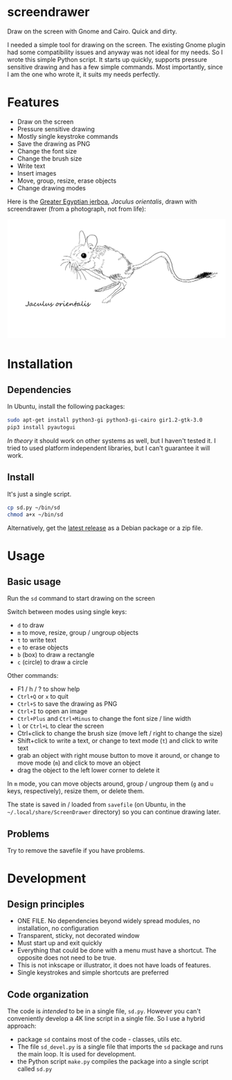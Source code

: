 # screendrawer

Draw on the screen with Gnome and Cairo. Quick and dirty.

I needed a simple tool for drawing on the screen. The existing Gnome plugin
had some compatibility issues and anyway was not ideal for my needs. So I
wrote this simple Python script. It starts up quickly, supports pressure sensitive
drawing and has a few simple commands. Most importantly, since I am the one
who wrote it, it suits my needs perfectly.

# Features

 * Draw on the screen
 * Pressure sensitive drawing
 * Mostly single keystroke commands
 * Save the drawing as PNG
 * Change the font size
 * Change the brush size
 * Write text
 * Insert images
 * Move, group, resize, erase objects
 * Change drawing modes

Here is the 
[Greater Egyptian jerboa](https://en.wikipedia.org/wiki/Greater_Egyptian_jerboa), _Jaculus orientalis_, drawn with
screendrawer (from a photograph, not from life):

![Jaculus orientalis](jaculus_orientalis.svg)

# Installation

## Dependencies

In Ubuntu, install the following packages:

```bash
sudo apt-get install python3-gi python3-gi-cairo gir1.2-gtk-3.0
pip3 install pyautogui
```

*In theory* it should work on other systems as well, but I haven't tested
it. I tried to used platform independent libraries, but I can't guarantee
it will work.

## Install

It's just a single script.

```bash
cp sd.py ~/bin/sd
chmod a+x ~/bin/sd
```

Alternatively, get the [latest release](https://github.com/january3/screendrawer/releases/latest) as a
Debian package or a zip file.


# Usage

## Basic usage

Run the `sd` command to start drawing on the screen

Switch between modes using single keys:

 * `d` to draw
 * `m` to move, resize, group / ungroup objects
 * `t` to write text
 * `e` to erase objects
 * `b` (box) to draw a rectangle
 * `c` (circle) to draw a circle

Other commands:

 * F1 / h / ? to show help
 * `Ctrl+Q` or `x` to quit
 * `Ctrl+S` to save the drawing as PNG
 * `Ctrl+I` to open an image
 * `Ctrl+Plus` and `Ctrl+Minus` to change the font size / line width
 * `l` or `Ctrl+L` to clear the screen
 * Ctrl+click to change the brush size (move left / right to change the size)
 * Shift+click to write a text, or change to text mode (`t`) and click to write text
 * grab an object with right mouse button to move it around, or change to
   move mode (`m`) and click to move an object
 * drag the object to the left lower corner to delete it

In `m` mode, you can move objects around, group / ungroup them (`g` and `u`
keys, respectively), resize them, or delete them.

The state is saved in / loaded from `savefile` (on Ubuntu, in the
`~/.local/share/ScreenDrawer` directory) so you can continue drawing later.

## Problems

Try to remove the savefile if you have problems.

# Development

## Design principles

 * ONE FILE. No dependencies beyond widely spread modules, no installation, no configuration
 * Transparent, sticky, not decorated window
 * Must start up and exit quickly
 * Everything that could be done with a menu must have a shortcut. The
   opposite does not need to be true.
 * This is not inkscape or illustrator, it does not have loads of features.
 * Single keystrokes and simple shortcuts are preferred

## Code organization

The code is *intended* to be in a single file, `sd.py`. However you can't
conveniently develop a 4K line script in a single file. So I use a hybrid
approach:

 * package `sd` contains most of the code - classes, utils etc.
 * The file `sd_devel.py` is a single file that imports the `sd` package and
   runs the main loop. It is used for development.
 * the Python script `make.py` compiles the package into a single script called
   `sd.py` 


